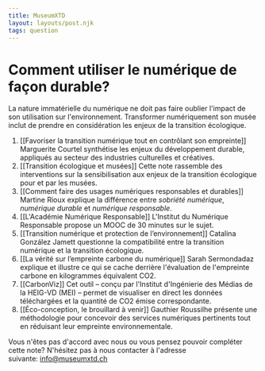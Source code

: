 ```yaml
---
title: MuseumXTD  
layout: layouts/post.njk
tags: question
---
```

# **Comment utiliser le numérique de façon durable?**
La nature immatérielle du numérique ne doit pas faire oublier l'impact de son utilisation sur l'environnement. Transformer numériquement son musée inclut de prendre en considération les enjeux de la transition écologique.  

1. [[Favoriser la transition numérique tout en contrôlant son empreinte]]
   Marguerite Courtel synthétise les enjeux du développement durable, appliqués au secteur des industries culturelles et créatives.  
2. [[Transition écologique et musées]]
   Cette note rassemble des interventions sur la sensibilisation aux enjeux de la transition écologique pour et par les musées.
3. [[Comment faire des usages numériques responsables et durables]]
   Martine Rioux explique la différence entre *sobriété numérique*, *numérique durable* et *numérique responsable*. 
4. [[L'Académie Numérique Responsable]]
   L'Institut du Numérique Responsable propose un MOOC de 30 minutes sur le sujet.
5. [[Transition numérique et protection de l’environnement]]
   Catalina González Jamett questionne la compatibilité entre la transition numérique et la transition écologique. 
6. [[La vérité sur l’empreinte carbone du numérique]]
   Sarah Sermondadaz explique et illustre ce qui se cache derrière l'évaluation de l'empreinte carbone en kilogrammes équivalent CO2.   
7. [[CarbonViz]]
   Cet outil – conçu par l'Institut d'Ingénierie des Médias de la HEIG-VD (MEI) – permet de visualiser en direct les données téléchargées et la quantité de CO2 émise correspondante.
8. [[Éco-conception, le brouillard à venir]]
   Gauthier Roussilhe présente une méthodologie pour concevoir des services numériques pertinents tout en réduisant leur empreinte environnementale.


 
Vous n'êtes pas d'accord avec nous ou vous pensez pouvoir compléter cette note? N'hésitez pas à nous contacter à l'adresse suivante: [info@museumxtd.ch](mailto:info@museumxtd.ch)


